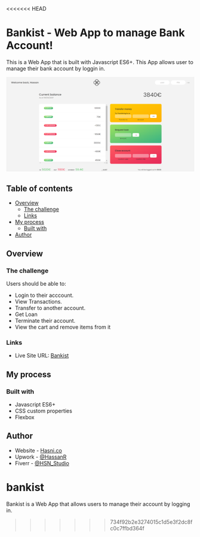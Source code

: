 <<<<<<< HEAD

# Bankist - Web App to manage Bank Account!

This is a Web App that is built with Javascript ES6+. This App allows user to manage their bank account by loggin in.

![Design preview for the E-commerce product page coding challenge](./Bankist-preview.png)

## Table of contents

- [Overview](#overview)
  - [The challenge](#the-challenge)
  - [Links](#links)
- [My process](#my-process)
  - [Built with](#built-with)
- [Author](#author)

## Overview

### The challenge

Users should be able to:

- Login to their acccount.
- View Transactions.
- Transfer to another account.
- Get Loan
- Terminate their account.
- View the cart and remove items from it

### Links

- Live Site URL: [Bankist](https://hasni.co/portfolio/bankist)

## My process

### Built with

- Javascript ES6+
- CSS custom properties
- Flexbox

## Author

- Website - [Hasni.co](https://www.hasni.co/)
- Upwork - [@HassanR](https://www.upwork.com/freelancers/~01d9a777c26f1c5271)
- Fiverr - [@HSN_Studio](https://www.fiverr.com/hsn_Studio)

# bankist

Bankist is a Web App that allows users to manage their account by logging in.

> > > > > > > 734f92b2e3274015c1d5e3f2dc8fc0c7ffbd364f
